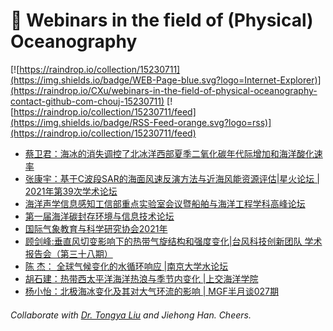 # 🌊 Webinars in the field of (Physical) Oceanography

[![https://raindrop.io/collection/15230711](https://img.shields.io/badge/WEB-Page-blue.svg?logo=Internet-Explorer)](https://raindrop.io/CXu/webinars-in-the-field-of-physical-oceanography-contact-github-com-chouj-15230711) [![https://raindrop.io/collection/15230711/feed](https://img.shields.io/badge/RSS-Feed-orange.svg?logo=rss)](https://raindrop.io/collection/15230711/feed)

<!-- BLOG-POST-LIST:START -->
- [蔡卫君：海冰的消失调控了北冰洋西部夏季二氧化碳年代际增加和海洋酸化速率](https://mp.weixin.qq.com/s/S72B37TQ-RykQ4_P2A3MEw)
- [张康宇：基于C波段SAR的海面风速反演方法与近海风能资源评估|星火论坛 | 2021年第39次学术论坛](https://mp.weixin.qq.com/s/sb5stwcTZcFC5gGFLhnC_g)
- [海洋声学信息感知工信部重点实验室会议暨船舶与海洋工程学科高峰论坛](https://mp.weixin.qq.com/s/zTgriyCj5_yZkISeZKO9_w)
- [第一届海洋碳封存环境与信息技术论坛](https://mp.weixin.qq.com/s/tejSuHeZbJgjDFudgVJl1w)
- [国际气象教育与科学研究协会2021年](https://mp.weixin.qq.com/s/nHb1cleYcJEU6ilyK41pqQ)
- [顾剑峰:垂直风切变影响下的热带气旋结构和强度变化|台风科技创新团队 学术报告会（第三十八期）](https://mp.weixin.qq.com/s/24hUbl7TXxiSHbjfyKR32A)
- [陈 杰： 全球气候变化的水循环响应 |南京大学水论坛](https://mp.weixin.qq.com/s/e57f7EaJ7On-GJN-9MXD8w)
- [胡石建：热带西太平洋海洋热浪与季节内变化 |上交海洋学院](https://mp.weixin.qq.com/s/l8XnljebnN7enAFjIYUBCA)
- [杨小怡：北极海冰变化及其对大气环流的影响 | MGF半月谈027期](https://mp.weixin.qq.com/s/xzTyH0WN58fBrdmCE9NVMw)
<!-- BLOG-POST-LIST:END -->

###### Collaborate with [Dr. Tongya Liu](https://liutongya.github.io/) and Jiehong Han. Cheers.

